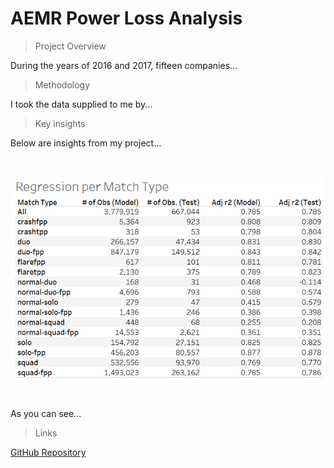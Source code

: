 # AEMR Power Loss Analysis

> Project Overview

During the years of 2016 and 2017, fifteen companies...

> Methodology

I took the data supplied to me by...

> Key insights

Below are insights from my project...

<br>  

![pubg_analysis_reg](graph1pubg.png)

<br>

As you can see...

>Links

[GitHub Repository](https://github.com/jenningsconnor/AEMR_power_companies) <br>
